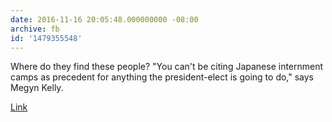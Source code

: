 ```yaml
---
date: 2016-11-16 20:05:48.000000000 -08:00
archive: fb
id: '1479355548'
---
```


Where do they find these people? "You can't be citing Japanese internment camps as precedent for anything the president-elect is going to do," says Megyn Kelly. 

[Link](https://twitter.com/bad_takes/status/799079032499343360)
